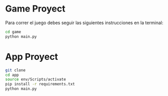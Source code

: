 # Game Proyect

Para correr el juego debes seguir las siguientes instrucciones en la terminal:

```sh
cd game
python main.py
```


# App Proyect

```sh
git clone
cd app
source env/Scripts/activate
pip install -r requirements.txt
python main.py
```